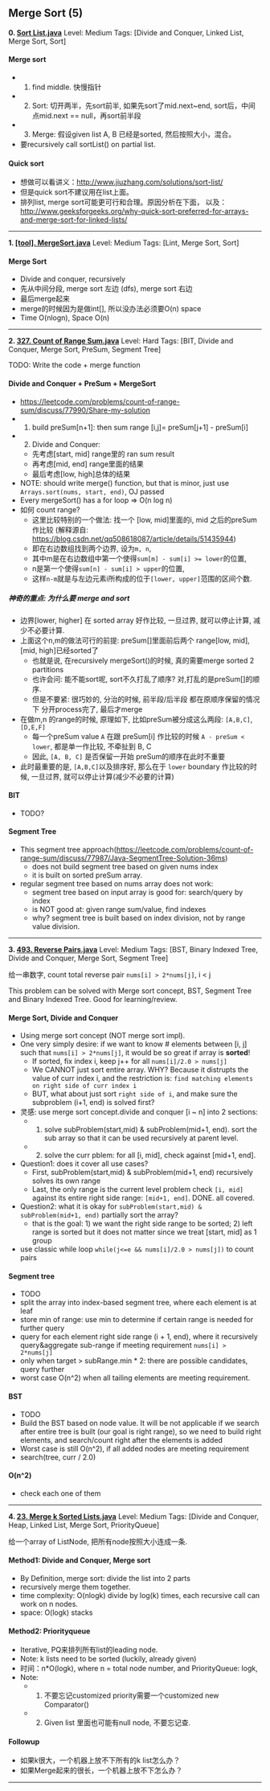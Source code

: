  
 
 
## Merge Sort (5)
**0. [Sort List.java](https://github.com/awangdev/LintCode/blob/master/Java/Sort%20List.java)**      Level: Medium      Tags: [Divide and Conquer, Linked List, Merge Sort, Sort]
      
#### Merge sort
- 1. find middle. 快慢指针
- 2. Sort: 切开两半，先sort前半, 如果先sort了mid.next~end, sort后，中间点mid.next == null，再sort前半段
- 3. Merge:  假设given list A, B 已经是sorted, 然后按照大小，混合。
- 要recursively call sortList() on partial list.

#### Quick sort
- 想做可以看讲义：http://www.jiuzhang.com/solutions/sort-list/
- 但是quick sort不建议用在list上面。
- 排列list, merge sort可能更可行和合理。原因分析在下面， 以及： http://www.geeksforgeeks.org/why-quick-sort-preferred-for-arrays-and-merge-sort-for-linked-lists/



---

**1. [[tool]. MergeSort.java](https://github.com/awangdev/LintCode/blob/master/Java/[tool].%20MergeSort.java)**      Level: Medium      Tags: [Lint, Merge Sort, Sort]
      

#### Merge Sort
- Divide and conquer, recursively
- 先从中间分段, merge sort 左边 (dfs), merge sort 右边
- 最后merge起来
- merge的时候因为是做int[], 所以没办法必须要O(n) space
- Time O(nlogn), Space O(n)



---

**2. [327. Count of Range Sum.java](https://github.com/awangdev/LintCode/blob/master/Java/327.%20Count%20of%20Range%20Sum.java)**      Level: Hard      Tags: [BIT, Divide and Conquer, Merge Sort, PreSum, Segment Tree]
      

TODO: Write the code + merge function

#### Divide and Conquer + PreSum + MergeSort
- https://leetcode.com/problems/count-of-range-sum/discuss/77990/Share-my-solution
- 1) build preSum[n+1]: then sum range [i,j]= preSum[j+1] - preSum[i]
- 2) Divide and Conquer: 
    - 先考虑[start, mid] range里的 ran sum result
    - 再考虑[mid, end] range里面的结果
    - 最后考虑[low, high]总体的结果
- NOTE: should write merge() function, but that is minor, just use `Arrays.sort(nums, start, end)`, OJ passed
- Every mergeSort() has a for loop => O(n log n)
- 如何 count range?
    - 这里比较特别的一个做法: 找一个 [low, mid]里面的i, mid 之后的preSum作比较 (解释源自: https://blog.csdn.net/qq508618087/article/details/51435944)
    - 即在右边数组找到两个边界, 设为`m, n`, 
    - 其中m是在右边数组中第一个使得`sum[m] - sum[i] >= lower`的位置, 
    - n是第一个使得`sum[n] - sum[i] > upper`的位置, 
    - 这样`n-m`就是与左边元素i所构成的位于`[lower, upper]`范围的区间个数. 

##### 神奇的重点: 为什么要 merge and sort
- 边界[lower, higher] 在 sorted array 好作比较, 一旦过界, 就可以停止计算, 减少不必要计算.
- 上面这个n,m的做法可行的前提: preSum[]里面前后两个 range[low, mid], [mid, high]已经sorted了
    - 也就是说, 在recursively mergeSort()的时候, 真的需要merge sorted 2 partitions
    - 也许会问: 能不能sort呢, sort不久打乱了顺序? 对,打乱的是preSum[]的顺序.
    - 但是不要紧: 很巧妙的, 分治的时候, 前半段/后半段 都在原顺序保留的情况下 分开process完了, 最后才merge
- 在做m,n 的range的时候, 原理如下, 比如preSum被分成这么两段: `[A,B,C]`, `[D,E,F]`
    - 每一个preSum value `A` 在跟 preSum[i] 作比较的时候 `A - preSum < lower`, 都是单一作比较, 不牵扯到 B, C
    - 因此, `[A, B, C]` 是否保留一开始 preSum的顺序在此时不重要
- 此时最重要的是, `[A,B,C]`以及排序好, 那么在于 `lower` boundary 作比较的时候, 一旦过界, 就可以停止计算(减少不必要的计算)


#### BIT
- TODO?

#### Segment Tree
- This segment tree approach(https://leetcode.com/problems/count-of-range-sum/discuss/77987/Java-SegmentTree-Solution-36ms) 
    - does not build segment tree based on given nums index
    - it is built on sorted preSum array.
- regular segment tree based on nums array does not work:
    - segment tree based on input array is good for: search/query by index
    - is NOT good at: given range sum/value, find indexes
    - why? segment tree is built based on index division, not by range value division.



---

**3. [493. Reverse Pairs.java](https://github.com/awangdev/LintCode/blob/master/Java/493.%20Reverse%20Pairs.java)**      Level: Medium      Tags: [BST, Binary Indexed Tree, Divide and Conquer, Merge Sort, Segment Tree]
      
给一串数字, count total reverse pair `nums[i] > 2*nums[j]`, i < j

This problem can be solved with Merge sort concept, BST, Segment Tree and Binary Indexed Tree. Good for learning/review.

#### Merge Sort, Divide and Conquer
- Using merge sort concept (NOT merge sort impl).
- One very simply desire: if we want to know # elements between [i, j] such that `nums[i] > 2*nums[j]`, it would be so great if array is **sorted**! 
    - If sorted,  fix index i, keep j++ for all `nums[i]/2.0 > nums[j]`
    - We CANNOT just sort entire array. WHY? Because it distrupts the value of curr index i, and the restriction is: `find matching elements on right side of curr index i`
    - BUT, what about just sort `right side of i`, and make sure the subproblem (i+1, end) is solved first?
- 灵感: use merge sort concept.divide and conquer [i ~ n] into 2 sections:
    - 1) solve subProblem(start,mid) & subProblem(mid+1, end). sort the sub array so that it can be used recursively at parent level.
    - 2) solve the curr pblem: for all [i, mid], check against [mid+1, end].
- Question1: does it cover all use cases?
    - First, subProblem(start,mid) & subProblem(mid+1, end) recursively solves its own range
    - Last, the only range is the current level problem check `[i, mid]` against its entire right side range: `[mid+1, end]`. DONE. all covered.
- Question2: what it is okay for `subProblem(start,mid) & subProblem(mid+1, end)` partially sort the array?
    - that is the goal: 1) we want the right side range to be sorted; 2) left range is sorted but it does not matter since we treat [start, mid] as 1 group
- use classic while loop `while(j<=e && nums[i]/2.0 > nums[j])` to count pairs


#### Segment tree
- TODO
- split the array into index-based segment tree, where each element is at leaf
- store min of range: use min to determine if certain range is needed for further query
- query for each element right side range (i + 1, end), where it recursively query&aggregate sub-range if meeting requirement `nums[i] > 2*nums[j]`
- only when target > subRange.min * 2: there are possible candidates, query further
- worst case O(n^2) when all tailing elements are meeting requirement.

#### BST
- TODO
- Build the BST based on node value. It will be not applicable if we search after entire tree is built (our goal is right range), so we need to build right elements, and search/count right after the elements is added
- Worst case is still O(n^2), if all added nodes are meeting requirement 
- search(tree, curr / 2.0)



#### O(n^2)
- check each one of them




---

**4. [23. Merge k Sorted Lists.java](https://github.com/awangdev/LintCode/blob/master/Java/23.%20Merge%20k%20Sorted%20Lists.java)**      Level: Medium      Tags: [Divide and Conquer, Heap, Linked List, Merge Sort, PriorityQueue]
      

给一个array of ListNode, 把所有node按照大小连成一条.

#### Method1: Divide and Conquer, Merge sort
- By Definition, merge sort: divide the list into 2 parts
- recursively merge them together.
- time complexity: O(nlogk) divide by log(k) times, each recursive call can work on n nodes.
- space: O(logk) stacks 

#### Method2: Priorityqueue
- Iterative, PQ来排列所有list的leading node.
- Note: k lists need to be sorted (luckily, already given)
- 时间：n*O(logk), where n = total node number, and PriorityQueue: logk, 
- Note:
    - 1. 不要忘记customized priority需要一个customized new Comparator<T>()
    - 2. Given list 里面也可能有null node, 不要忘记查.

#### Followup
- 如果k很大，一个机器上放不下所有的k list怎么办？ 
- 如果Merge起来的很长，一个机器上放不下怎么办？




---

